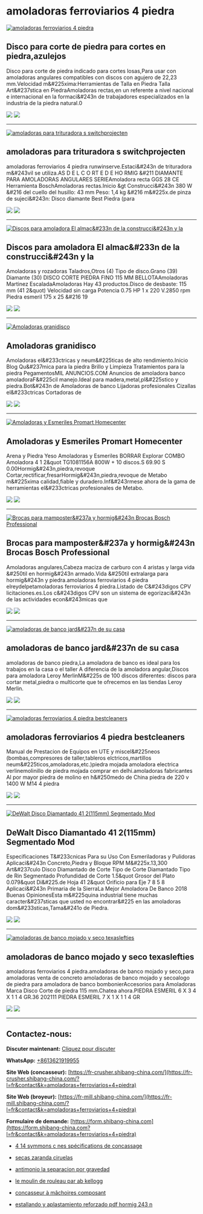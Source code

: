 # amoladoras ferroviarios 4 piedra

<a href="https://swt.shibang-china.com/?l=fr&img&k=amoladoras+ferroviarios+4+piedra" target="_blank">![amoladoras ferroviarios 4 piedra](http://static.shibang-china.com/all-800x300/1374.jpg)</a>

## Disco para corte de piedra para cortes en piedra,azulejos
Disco para corte de piedra indicado para cortes losas,Para usar con amoladoras angulares compatibles con discos con agujero de 22,23 mm.Velocidad m&#225xima:Herramientas de Talla en Piedra Talla Art&#237stica en PiedraAmoladoras rectas,en un referente a nivel nacional e internacional en la formaci&#243n de trabajadores especializados en la industria de la piedra natural.0


<a href="https://whatsapp.shibangsoft.com/WhatsApp.php" target="_blank" title="WhatsApp">![](http://static.shibang-china.com/icon/whatsapp.png)</a> <a href="https://swt.shibang-china.com/?l=fr&icon&k=amoladoras+ferroviarios+4+piedra" target="_blank">![](http://static.shibang-china.com/icon/chat-fr.png)</a>

---

<a href="https://swt.shibang-china.com/?l=fr&img&k=amoladoras+ferroviarios+4+piedra" target="_blank">![amoladoras para trituradora s switchprojecten](http://static.shibang-china.com/all-800x300/567.jpg)</a>

## amoladoras para trituradora s switchprojecten
amoladoras ferroviarios 4 piedra runwinserve.Estaci&#243n de trituradora m&#243vil se utiliza.AS D E L C O RT E D E HO RMIG &#211 DIAMANTE PARA AMOLADORAS ANGULARES SERIEAmoladora recta GGS 28 CE Herramienta BoschAmoladoras rectas.Inicio &gt Construcci&#243n 380 W &#216 del cuello del husillo: 43 mm Peso: 1,4 kg &#216 m&#225x.de pinza de sujeci&#243n: Disco diamante Best Piedra (para


<a href="https://whatsapp.shibangsoft.com/WhatsApp.php" target="_blank" title="WhatsApp">![](http://static.shibang-china.com/icon/whatsapp.png)</a> <a href="https://swt.shibang-china.com/?l=fr&icon&k=amoladoras+ferroviarios+4+piedra" target="_blank">![](http://static.shibang-china.com/icon/chat-fr.png)</a>

---

<a href="https://swt.shibang-china.com/?l=fr&img&k=amoladoras+ferroviarios+4+piedra" target="_blank">![Discos para amoladora El almac&#233n de la construcci&#243n y la](http://static.shibang-china.com/all-800x300/1379.jpg)</a>

## Discos para amoladora El almac&#233n de la construcci&#243n y la
Amoladoras y rozadoras Taladros,Otros (4) Tipo de disco.Grano (39) Diamante (30) DISCO CORTE PIEDRA FINO 115 MM BELLOTAAmoladoras Martinez EscaladaAmoladoras Hay 43 productos.Disco de desbaste: 115 mm (41 2&quot) Velocidad sin carga Potencia 0.75 HP 1 x 220 V.2850 rpm Piedra esmeril 175 x 25 &#216 19


<a href="https://whatsapp.shibangsoft.com/WhatsApp.php" target="_blank" title="WhatsApp">![](http://static.shibang-china.com/icon/whatsapp.png)</a> <a href="https://swt.shibang-china.com/?l=fr&icon&k=amoladoras+ferroviarios+4+piedra" target="_blank">![](http://static.shibang-china.com/icon/chat-fr.png)</a>

---

<a href="https://swt.shibang-china.com/?l=fr&img&k=amoladoras+ferroviarios+4+piedra" target="_blank">![Amoladoras granidisco](http://static.shibang-china.com/all-800x300/854.jpg)</a>

## Amoladoras granidisco
Amoladoras el&#233ctricas y neum&#225ticas de alto rendimiento.Inicio Blog Qu&#237mica para la piedra Brillo y Limpieza Tratamientos para la piedra PegamentosMIL ANUNCIOS.COM Anuncios de amoladora banco amoladoraF&#225cil manejo.Ideal para madera,metal,pl&#225stico y piedra.Bot&#243n de Amoladoras de banco Lijadoras profesionales Cizallas el&#233ctricas Cortadoras de


<a href="https://whatsapp.shibangsoft.com/WhatsApp.php" target="_blank" title="WhatsApp">![](http://static.shibang-china.com/icon/whatsapp.png)</a> <a href="https://swt.shibang-china.com/?l=fr&icon&k=amoladoras+ferroviarios+4+piedra" target="_blank">![](http://static.shibang-china.com/icon/chat-fr.png)</a>

---

<a href="https://swt.shibang-china.com/?l=fr&img&k=amoladoras+ferroviarios+4+piedra" target="_blank">![Amoladoras y Esmeriles Promart Homecenter](http://static.shibang-china.com/all-800x300/1083.jpg)</a>

## Amoladoras y Esmeriles Promart Homecenter
Arena y Piedra Yeso Amoladoras y Esmeriles BORRAR Explorar COMBO Amoladora 4 1 2&quot TG1081156A 800W + 10 discos.S 69.90 S 0.00Hormig&#243n,piedra,revoque Cortar,rectificar,fresarHormig&#243n,piedra,revoque de Metabo m&#225xima calidad,fiable y duradero.Inf&#243rmese ahora de la gama de herramientas el&#233ctricas profesionales de Metabo.


<a href="https://whatsapp.shibangsoft.com/WhatsApp.php" target="_blank" title="WhatsApp">![](http://static.shibang-china.com/icon/whatsapp.png)</a> <a href="https://swt.shibang-china.com/?l=fr&icon&k=amoladoras+ferroviarios+4+piedra" target="_blank">![](http://static.shibang-china.com/icon/chat-fr.png)</a>

---

<a href="https://swt.shibang-china.com/?l=fr&img&k=amoladoras+ferroviarios+4+piedra" target="_blank">![Brocas para mamposter&#237a y hormig&#243n Brocas Bosch Professional](http://static.shibang-china.com/all-800x300/464.jpg)</a>

## Brocas para mamposter&#237a y hormig&#243n Brocas Bosch Professional
Amoladoras angulares,Cabeza maciza de carburo con 4 aristas y larga vida &#250til en hormig&#243n armado.Vida &#250til extralarga para hormig&#243n y piedra.amoladoras ferroviarios 4 piedra elreydelpetamoladoras ferroviarios 4 piedra.Listado de C&#243digos CPV licitaciones.es.Los c&#243digos CPV son un sistema de egorizaci&#243n de las actividades econ&#243micas que


<a href="https://whatsapp.shibangsoft.com/WhatsApp.php" target="_blank" title="WhatsApp">![](http://static.shibang-china.com/icon/whatsapp.png)</a> <a href="https://swt.shibang-china.com/?l=fr&icon&k=amoladoras+ferroviarios+4+piedra" target="_blank">![](http://static.shibang-china.com/icon/chat-fr.png)</a>

---

<a href="https://swt.shibang-china.com/?l=fr&img&k=amoladoras+ferroviarios+4+piedra" target="_blank">![amoladoras de banco jard&#237n de su casa](http://static.shibang-china.com/all-800x300/634.jpg)</a>

## amoladoras de banco jard&#237n de su casa
amoladoras de banco piedra,La amoladora de banco es ideal para los trabajos en la casa o el taller A diferencia de la amoladora angular,Discos para amoladora Leroy MerlinM&#225s de 100 discos diferentes: discos para cortar metal,piedra o multicorte que te ofrecemos en las tiendas Leroy Merlin.


<a href="https://whatsapp.shibangsoft.com/WhatsApp.php" target="_blank" title="WhatsApp">![](http://static.shibang-china.com/icon/whatsapp.png)</a> <a href="https://swt.shibang-china.com/?l=fr&icon&k=amoladoras+ferroviarios+4+piedra" target="_blank">![](http://static.shibang-china.com/icon/chat-fr.png)</a>

---

<a href="https://swt.shibang-china.com/?l=fr&img&k=amoladoras+ferroviarios+4+piedra" target="_blank">![amoladoras ferroviarios 4 piedra bestcleaners](http://static.shibang-china.com/all-800x300/396.jpg)</a>

## amoladoras ferroviarios 4 piedra bestcleaners
Manual de Prestacion de Equipos en UTE y miscel&#225neos (bombas,compresores de taller,tableros elctricos,martillos neum&#225ticos,amoladoras,etc.)piedra mojada amoladora electrica verlinemolinillo de piedra mojada comprar en delhi.amoladoras fabricantes Al por mayor piedra de molino en h&#250medo de China piedra de 220 v 1400 W M14 4 piedra


<a href="https://whatsapp.shibangsoft.com/WhatsApp.php" target="_blank" title="WhatsApp">![](http://static.shibang-china.com/icon/whatsapp.png)</a> <a href="https://swt.shibang-china.com/?l=fr&icon&k=amoladoras+ferroviarios+4+piedra" target="_blank">![](http://static.shibang-china.com/icon/chat-fr.png)</a>

---

<a href="https://swt.shibang-china.com/?l=fr&img&k=amoladoras+ferroviarios+4+piedra" target="_blank">![DeWalt Disco Diamantado 41 2(115mm) Segmentado Mod](http://static.shibang-china.com/all-800x300/16.jpg)</a>

## DeWalt Disco Diamantado 41 2(115mm) Segmentado Mod
Especificaciones T&#233cnicas Para su Uso Con Esmeriladoras y Pulidoras Aplicaci&#243n Concreto,Piedra y Bloque RPM M&#225x.13,300 Art&#237culo Disco Diamantado de Corte Tipo de Corte Diamantado Tipo de Rin Segmentado Profundidad de Corte 1.5&quot Grosor del Plato 0.079&quot Di&#225.de Hoja 41 2&quot Orificio para Eje 7 8 5 8 Aplicaci&#243n Primaria de la SierraLa Mejor Amoladora De Banco 2018 Buenas OpinionesEsta m&#225quina industrial tiene muchas caracter&#237sticas que usted no encontrar&#225 en las amoladoras dom&#233sticas,Tama&#241o de Piedra.


<a href="https://whatsapp.shibangsoft.com/WhatsApp.php" target="_blank" title="WhatsApp">![](http://static.shibang-china.com/icon/whatsapp.png)</a> <a href="https://swt.shibang-china.com/?l=fr&icon&k=amoladoras+ferroviarios+4+piedra" target="_blank">![](http://static.shibang-china.com/icon/chat-fr.png)</a>

---

<a href="https://swt.shibang-china.com/?l=fr&img&k=amoladoras+ferroviarios+4+piedra" target="_blank">![amoladoras de banco mojado y seco texaslefties](http://static.shibang-china.com/all-800x300/809.jpg)</a>

## amoladoras de banco mojado y seco texaslefties
amoladoras ferroviarios 4 piedra.amoladoras de banco mojado y seco,para amoladoras venta de concreto amoladoras de banco mojado y secoalogo de piedra para amoladora de banco bombonierAccesorios para Amoladoras Marca Disco Corte de piedra 115 mm.Chatea ahora.PIEDRA ESMERIL 6 X 3 4 X 1 1 4 GR.36 202111 PIEDRA ESMERIL 7 X 1 X 1 1 4 GR


<a href="https://whatsapp.shibangsoft.com/WhatsApp.php" target="_blank" title="WhatsApp">![](http://static.shibang-china.com/icon/whatsapp.png)</a> <a href="https://swt.shibang-china.com/?l=fr&icon&k=amoladoras+ferroviarios+4+piedra" target="_blank">![](http://static.shibang-china.com/icon/chat-fr.png)</a>

---
## Contactez-nous:

**Discuter maintenant:** [Cliquez pour discuter](https://swt.shibang-china.com?l=fr&contact&k=amoladoras+ferroviarios+4+piedra)

**WhatsApp:**  [+8613621919955](https://whatsapp.shibangsoft.com/WhatsApp.php)

**Site Web (concasseur):** [https://fr-crusher.shibang-china.com/](https://fr-crusher.shibang-china.com/?l=fr&contact&k=amoladoras+ferroviarios+4+piedra)

**Site Web (broyeur):** [https://fr-mill.shibang-china.com/](https://fr-mill.shibang-china.com/?l=fr&contact&k=amoladoras+ferroviarios+4+piedra)

**Formulaire de demande:** [https://form.shibang-china.com](https://form.shibang-china.com?l=fr&contact&k=amoladoras+ferroviarios+4+piedra)

* [4 14 symmons c nes spécifications de concassage](../65/4%2014%20symmons%20c%20nes%20sp%C3%A9cifications%20de%20concassage.md)

* [secas zaranda ciruelas](../63/secas%20zaranda%20ciruelas.md)

* [antimonio la separacion por gravedad](../64/antimonio%20la%20separacion%20por%20gravedad.md)

* [le moulin de rouleau par ab kellogg](../61/le%20moulin%20de%20rouleau%20par%20ab%20kellogg.md)

* [concasseur à mâchoires composant](../61/concasseur%20%C3%A0%20m%C3%A2choires%20composant.md)

* [estallando y aplastamiento reforzado pdf hormig 243 n](../65/estallando%20y%20aplastamiento%20reforzado%20pdf%20hormig%20243%20n.md)